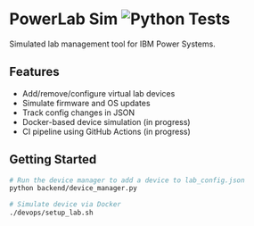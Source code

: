 # PowerLab Sim ![Python Tests](https://github.com/joearzua/powerlab-sim/actions/workflows/python-tests.yml/badge.svg?branch=dev)

Simulated lab management tool for IBM Power Systems.

## Features

- Add/remove/configure virtual lab devices
- Simulate firmware and OS updates
- Track config changes in JSON
- Docker-based device simulation (in progress)
- CI pipeline using GitHub Actions (in progress)

## Getting Started

```bash
# Run the device manager to add a device to lab_config.json
python backend/device_manager.py

# Simulate device via Docker
./devops/setup_lab.sh

